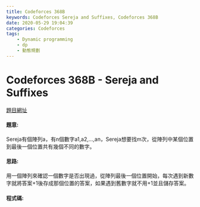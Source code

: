 ```yaml
---
title: Codeforces 368B
keywords: Codeforces Sereja and Suffixes, Codeforces 368B
date: 2020-05-29 19:04:39
categories: Codeforces
tags:
    - Dynamic programming
    - dp
    - 動態規劃
---
```

# Codeforces 368B - Sereja and Suffixes
[題目網址](https://codeforces.com/problemset/problem/368/B)

#### 題意:
Sereja有個陣列a，有n個數字a1,a2,...,an，Sereja想要找m次，從陣列中某個位置到最後一個位置共有幾個不同的數字。
<!-- more -->
#### 思路:
用一個陣列來確認一個數字是否出現過，從陣列最後一個位置開始，每次遇到新數字就將答案+1後存成那個位置的答案，如果遇到舊數字就不用+1並且儲存答案。
#### 程式碼:
<script src="https://gist.github.com/zxzxcc112/ef4c2bf6e76a5ada12fb3d4f203b0cd2.js"></script>